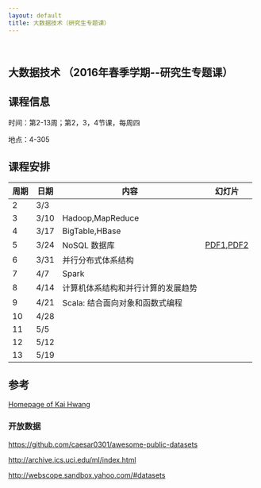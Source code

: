 ```yaml
---
layout: default
title: 大数据技术（研究生专题课）
---
```


 

大数据技术 （2016年春季学期--研究生专题课）
-------------------------------------------

课程信息
--------

时间：第2-13周；第2，3，4节课，每周四

地点：4-305

课程安排
--------

| 周期 | 日期 | 内容                               | 幻灯片                                             |
|------|------|------------------------------------|----------------------------------------------------|
| 2    | 3/3  |                                    |                                                    |
| 3    | 3/10 | Hadoop,MapReduce                   |                                                    |
| 4    | 3/17 | BigTable,HBase                     |                                                    |
| 5    | 3/24 | NoSQL 数据库                       | [PDF1](NoSQL.pdf),[PDF2](Presentation_MongoDB.pdf) |
| 6    | 3/31 | 并行分布式体系结构                 |                                                    |
| 7    | 4/7  | Spark                              |                                                    |
| 8    | 4/14 | 计算机体系结构和并行计算的发展趋势 |                                                    |
| 9    | 4/21 | Scala: 结合面向对象和函数式编程    |                                                    |
| 10   | 4/28 |                                    |                                                    |
| 11   | 5/5  |                                    |                                                    |
| 12   | 5/12 |                                    |                                                    |
| 13   | 5/19 |                                    |                                                    |

参考
----

[Homepage of Kai Hwang](http://gridsec.usc.edu/hwang.html)

### 开放数据

<https://github.com/caesar0301/awesome-public-datasets>

<http://archive.ics.uci.edu/ml/index.html>

<http://webscope.sandbox.yahoo.com/#datasets>

 

 
